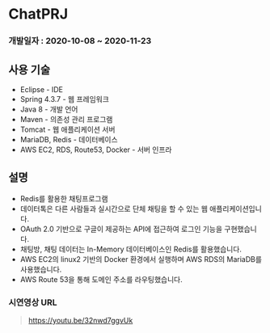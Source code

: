 # ChatPRJ
 
### 개발일자 : 2020-10-08 ~ 2020-11-23    
## 사용 기술
  - Eclipse - IDE
  - Spring 4.3.7 - 웹 프레임워크
  - Java 8 - 개발 언어
  - Maven - 의존성 관리 프로그램
  - Tomcat - 웹 애플리케이션 서버
  - MariaDB, Redis - 데이터베이스
  - AWS EC2, RDS, Route53, Docker - 서버 인프라
  
## 설명  
- Redis를 활용한 채팅프로그램
- 데이터톡은 다른 사람들과 실시간으로 단체 채팅을 할 수 있는 웹 애플리케이션입니다. 
- OAuth 2.0 기반으로 구글이 제공하는 API에 접근하여 로그인 기능을 구현했습니다.
- 채팅방, 채팅 데이터는 In-Memory 데이터베이스인 Redis를 활용했습니다. 
- AWS EC2의 linux2 기반의 Docker 환경에서 실행하며 AWS RDS의 MariaDB를 사용했습니다. 
- AWS Route 53을 통해 도메인 주소를 라우팅했습니다. 

### 시연영상 URL
> https://youtu.be/32nwd7ggvUk


